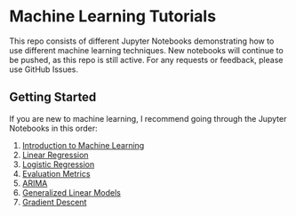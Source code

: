 # Machine Learning Tutorials
This repo consists of different Jupyter Notebooks demonstrating how to use different machine learning techniques. New notebooks will continue to be pushed, as this repo is still active. For any requests or feedback, please use GitHub Issues.

## Getting Started
If you are new to machine learning, I recommend going through the Jupyter Notebooks in this order:

1. [Introduction to Machine Learning](https://github.com/frankiecancino/ML_Tutorials/blob/master/Intro_to_ML.ipynb)
2. [Linear Regression](https://github.com/frankiecancino/ML_Tutorials/blob/master/linear_regression.ipynb)
3. [Logistic Regression](https://github.com/frankiecancino/ML_Tutorials/blob/master/logistic_regression.ipynb)
4. [Evaluation Metrics](https://github.com/frankiecancino/ML_Tutorials/blob/master/evaluation_metrics.ipynb)
5. [ARIMA](https://github.com/frankiecancino/ML-Tutorials/blob/master/arima.ipynb)
6. [Generalized Linear Models](https://github.com/frankiecancino/ML-Tutorials/blob/master/generalized_linear_models.ipynb)
7. [Gradient Descent](https://github.com/frankiecancino/ML_Tutorials/blob/master/gradient_descent.ipynb)
